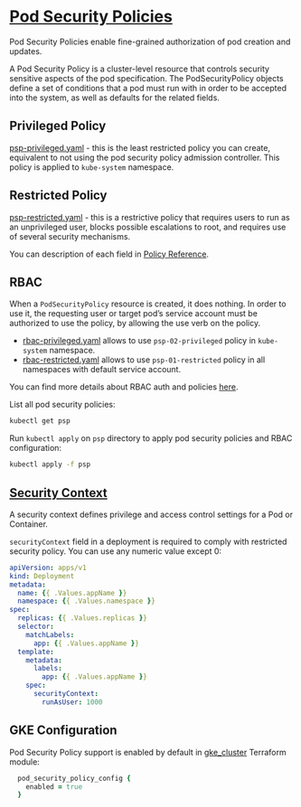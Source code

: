 # [Pod Security Policies](https://kubernetes.io/docs/concepts/policy/pod-security-policy/)

Pod Security Policies enable fine-grained authorization of pod creation and updates.

A Pod Security Policy is a cluster-level resource that controls security sensitive aspects of the pod specification. The PodSecurityPolicy objects define a set of conditions that a pod must run with in order to be accepted into the system, as well as defaults for the related fields.

## Privileged Policy

[psp-privileged.yaml](./psp-privileged.yaml) - this is the least restricted policy you can create, equivalent to not using the pod security policy admission controller. This policy is applied to `kube-system` namespace.

## Restricted Policy

[psp-restricted.yaml](./psp-restricted.yaml) - this is a restrictive policy that requires users to run as an unprivileged user, blocks possible escalations to root, and requires use of several security mechanisms.

You can description of each field in [Policy Reference](https://kubernetes.io/docs/concepts/policy/pod-security-policy/#policy-reference).

## RBAC

When a `PodSecurityPolicy` resource is created, it does nothing. In order to use it, the requesting user or target pod’s service account must be authorized to use the policy, by allowing the use verb on the policy.

- [rbac-privileged.yaml](./rbac-privileged.yaml) allows to use `psp-02-privileged` policy in `kube-system` namespace.
- [rbac-restricted.yaml](./rbac-restricted.yaml) allows to use `psp-01-restricted` policy in all namespaces with default service account.

You can find more details about RBAC auth and policies [here](https://kubernetes.io/docs/concepts/policy/pod-security-policy/#authorizing-policies).

List all pod security policies:

```bash
kubectl get psp
```

Run `kubectl apply` on `psp` directory to apply pod security policies and RBAC configuration:

```bash
kubectl apply -f psp
```

## [Security Context](https://kubernetes.io/docs/tasks/configure-pod-container/security-context/)

A security context defines privilege and access control settings for a Pod or Container.

`securityContext` field in a deployment is required to comply with restricted security policy. You can use any numeric value except 0:

```yaml
apiVersion: apps/v1
kind: Deployment
metadata:
  name: {{ .Values.appName }}
  namespace: {{ .Values.namespace }}
spec:
  replicas: {{ .Values.replicas }}
  selector:
    matchLabels:
      app: {{ .Values.appName }}
  template:
    metadata:
      labels:
        app: {{ .Values.appName }}
    spec:
      securityContext:
        runAsUser: 1000
```

## GKE Configuration

Pod Security Policy support is enabled by default in [gke_cluster](../../modules/gke_cluster/main.tf) Terraform module:

```ruby
  pod_security_policy_config {
    enabled = true
  }
```
